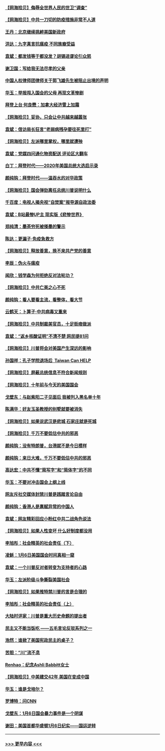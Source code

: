 #### [【网海拾贝】侮辱全世界人民的世卫“调查”](../pages/nsc993/n12727884.md?t=02030551) 
#### [【网海拾贝】中共一刀切的防疫措施非常不人道](../pages/nsc993/n12724879.md?t=02030551) 
#### [王丹：北京继续挑衅美国新政府](../pages/nsc993/n12722456.md?t=02030551) 
#### [洪达：九字真言抗瘟疫 不同族裔受益](../pages/nsc993/n12722448.md?t=02030551) 
#### [袁斌：都发钱等于都没发？胡锡进谬论引众怒](../pages/nsc993/n12722393.md?t=02030551) 
#### [谢卫国：写给我无法尽孝的父亲](../pages/nsc993/n12720325.md?t=02030551) 
#### [中国人权律师团律师关于郭飞雄先生被阻止出境的声明](../pages/nsc993/n12720203.md?t=02030551) 
#### [华玉：举报闯入国会的父母 再现文革惨剧](../pages/nsc993/n12719070.md?t=02030551) 
#### [拜登上台 何良懋：加拿大经济雪上加霜](../pages/nsc993/n12718943.md?t=02030551) 
#### [【网海拾贝】妥协，只会让中共越来越嚣张](../pages/nsc993/n12717392.md?t=02030551) 
#### [袁斌：信访局长狂言“老弱病残孕要往死里打”](../pages/nsc993/n12717343.md?t=02030551) 
#### [【网海拾贝】左派哪里掌权，哪里就遭殃](../pages/nsc993/n12715009.md?t=02030551) 
#### [袁斌：党媒四问通化物资配送 评论区大翻车](../pages/nsc993/n12714950.md?t=02030551) 
#### [白丁：拜登时代——2020年美国总统大选启示录](../pages/nsc993/n12714920.md?t=02030551) 
#### [颜纯钩：拜登时代——温吞水的对华政策](../pages/nsc993/n12713245.md?t=02030551) 
#### [【网海拾贝】国会弹劾离任总统川普说明什么](../pages/nsc993/n12712816.md?t=02030551) 
#### [千百度：电视人揭央视“自焚案”报导源自政法委](../pages/nsc993/n12709760.md?t=02030551) 
#### [袁斌：B站最惨UP主 现实版《悲惨世界》](../pages/nsc993/n12709686.md?t=02030551) 
#### [郑纯清：墨茶穷死被搽墨的警示](../pages/nsc993/n12709262.md?t=02030551) 
#### [陈达：更漏子·免疫急救方](../pages/nsc993/n12709244.md?t=02030551) 
#### [【网海拾贝】释放善意，换不来共产党的善意](../pages/nsc993/n12708361.md?t=02030551) 
#### [李辰：伪火与瘟疫](../pages/nsc993/n12707981.md?t=02030551) 
#### [闻欣：钱学森为何拒绝反对法轮功？](../pages/nsc993/n12707407.md?t=02030551) 
#### [【网海拾贝】中共亡美之心不死](../pages/nsc993/n12707621.md?t=02030551) 
#### [颜纯钩：看人要看主流，看整体，看大节](../pages/nsc993/n12707536.md?t=02030551) 
#### [云鹤天：卜算子‧中共病毒又重来](../pages/nsc993/n12707408.md?t=02030551) 
#### [【网海拾贝】中共制裁美官员，十足街痞做派](../pages/nsc993/n12705115.md?t=02030551) 
#### [袁斌：“返乡核酸证明”不清不楚 网民提81问](../pages/nsc993/n12704982.md?t=02030551) 
#### [【网海拾贝】川普将会对美国产生深远的影响](../pages/nsc993/n12703045.md?t=02030551) 
#### [孙国祥：孔子学院退场后  Taiwan Can HELP](../pages/nsc993/n12702430.md?t=02030551) 
#### [【网海拾贝】屏蔽总统信息不符合新闻规则](../pages/nsc993/n12699998.md?t=02030551) 
#### [【网海拾贝】十年前与今天的美国国会](../pages/nsc993/n12696993.md?t=02030551) 
#### [戈壁东：与赵紫阳二子见面后 我被列入黑名单十年](../pages/nsc993/n12696215.md?t=02030551) 
#### [陈满华：好友玉圣教授的别墅就要被消失](../pages/nsc993/n12695411.md?t=02030551) 
#### [【网海拾贝】如果说武汉是悲城 石家庄就是死城](../pages/nsc993/n12694589.md?t=02030551) 
#### [【网海拾贝】千万不要低估中共的邪恶](../pages/nsc993/n12692771.md?t=02030551) 
#### [颜纯钩：没有特朗普，台港就不是今日模样](../pages/nsc993/n12692678.md?t=02030551) 
#### [颜纯钩：来日大难，千万不要低估中共的邪恶](../pages/nsc993/n12692080.md?t=02030551) 
#### [高达宏：中共不懂“简写字”和“简体字”的不同](../pages/nsc993/n12692068.md?t=02030551) 
#### [华玉：不要对冲击国会上纲上线](../pages/nsc993/n12689948.md?t=02030551) 
#### [网友斥社交媒体封禁川普是践踏言论自由](../pages/nsc993/n12687482.md?t=02030551) 
#### [颜纯钩：香港人是禀赋异常的中国人](../pages/nsc993/n12685142.md?t=02030551) 
#### [袁斌：网友精彩回应小粉红中共二战角色说法](../pages/nsc993/n12684994.md?t=02030551) 
#### [【网海拾贝】如果人性变坏 什么好制度都没用](../pages/nsc993/n12683000.md?t=02030551) 
#### [李旭彤：社会精英的社会责任（下）](../pages/nsc993/n12680604.md?t=02030551) 
#### [凌稣：1月6日美国国会时间真相一窥](../pages/nsc993/n12682780.md?t=02030551) 
#### [袁斌：一个川普反对者转变为支持者的心路](../pages/nsc993/n12682700.md?t=02030551) 
#### [华玉：左派阶级斗争撕裂美国社会](../pages/nsc993/n12681226.md?t=02030551) 
#### [【网海拾贝】如果推特禁川普的言是合理的](../pages/nsc993/n12681232.md?t=02030551) 
#### [李旭彤：社会精英的社会责任（上）](../pages/nsc993/n12680501.md?t=02030551) 
#### [大陆时评家：川普是重大历史命题的提出者](../pages/nsc993/n12679904.md?t=02030551) 
#### [民主又不能当饭吃 ——五毛言论反驳系列之一](../pages/nsc993/n12679877.md?t=02030551) 
#### [浩然：谁掀了美国宪政民主的桌子？](../pages/nsc993/n12679850.md?t=02030551) 
#### [苦胆：“川”流不息](../pages/nsc993/n12678388.md?t=02030551) 
#### [Renhao：纪念Ashli Babbitt女士](../pages/nsc993/n12678359.md?t=02030551) 
#### [【网海拾贝】中美建交42年 美国在变成中国](../pages/nsc993/n12678324.md?t=02030551) 
#### [华玉：谁是戈培尔？](../pages/nsc993/n12677515.md?t=02030551) 
#### [罗博特：问CNN](../pages/nsc993/n12677172.md?t=02030551) 
#### [戈壁东：1月6日国会暴力事件是一个阴谋](../pages/nsc993/n12674639.md?t=02030551) 
#### [谢田：美国首都华盛顿1月6日纪实——国运逆转](../pages/nsc993/n12673190.md?t=02030551) 

----
#### [ >>> 更早内容 <<< ](../indexes/nsc993-earlier.md)
